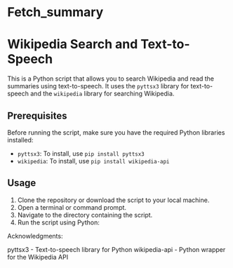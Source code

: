# Fetch_summary

# Wikipedia Search and Text-to-Speech

This is a Python script that allows you to search Wikipedia and read the summaries using text-to-speech. It uses the `pyttsx3` library for text-to-speech and the `wikipedia` library for searching Wikipedia.

## Prerequisites

Before running the script, make sure you have the required Python libraries installed:

- `pyttsx3`: To install, use `pip install pyttsx3`
- `wikipedia`: To install, use `pip install wikipedia-api`

## Usage

1. Clone the repository or download the script to your local machine.
2. Open a terminal or command prompt.
3. Navigate to the directory containing the script.
4. Run the script using Python:

Acknowledgments:

pyttsx3 - Text-to-speech library for Python
wikipedia-api - Python wrapper for the Wikipedia API

